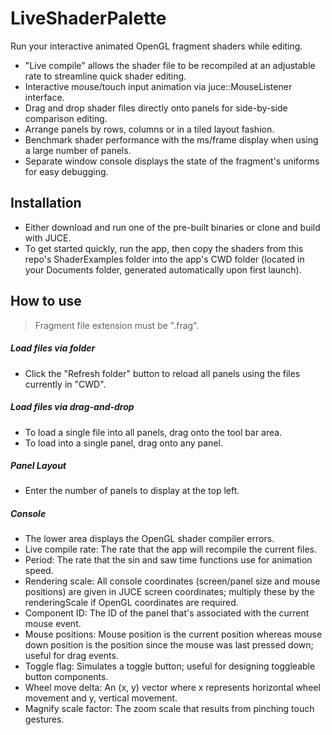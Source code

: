 # LiveShaderPalette

Run your interactive animated OpenGL fragment shaders while editing.

  - "Live compile" allows the shader file to be recompiled at an adjustable rate to streamline quick shader editing.
  - Interactive mouse/touch input animation via juce::MouseListener interface.
  - Drag and drop shader files directly onto panels for side-by-side comparison editing.
  - Arrange panels by rows, columns or in a tiled layout fashion.
  - Benchmark shader performance with the ms/frame display when using a large number of panels.
  - Separate window console displays the state of the fragment's uniforms for easy debugging.

## Installation
  - Either download and run one of the pre-built binaries or clone and build with JUCE.
  - To get started quickly, run the app, then copy the shaders from this repo's ShaderExamples folder into the app's CWD folder (located in your Documents folder, generated automatically upon first launch).
  
## How to use
>Fragment file extension must be ".frag".   
##### Load files via folder  
  - Click the "Refresh folder" button to reload all panels using the files currently in "CWD".
##### Load files via drag-and-drop
  - To load a single file into all panels, drag onto the tool bar area.
  - To load into a single panel, drag onto any panel. 
##### Panel Layout
  - Enter the number of panels to display at the top left.
##### Console
  - The lower area displays the OpenGL shader compiler errors.
  - Live compile rate: The rate that the app will recompile the current files.
  - Period: The rate that the sin and saw time functions use for animation speed.
  - Rendering scale: All console coordinates (screen/panel size and mouse positions) are given in JUCE screen coordinates; multiply these by the renderingScale if OpenGL coordinates are required.
  - Component ID: The ID of the panel that's associated with the current mouse event.
  - Mouse positions: Mouse position is the current position whereas mouse down position is the position since the mouse was last pressed down; useful for drag events.
  - Toggle flag: Simulates a toggle button; useful for designing toggleable button components.
  - Wheel move delta: An (x, y) vector where x represents horizontal wheel movement and y, vertical movement.
  - Magnify scale factor: The zoom scale that results from pinching touch gestures.
 
